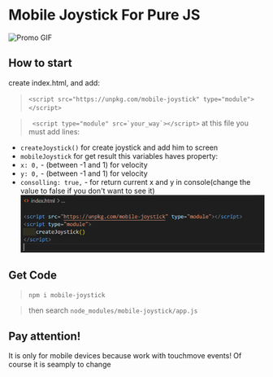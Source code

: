 # Mobile Joystick For Pure JS
![Promo GIF](./gifs/promo.gif)
## How to start

create index.html, and add:
> ```<script src="https://unpkg.com/mobile-joystick" type="module"></script>```

> ``` <script type="module" src=`your_way`></script>``` at this file you must add lines:
- ```createJoystick()``` for create joystick and add him to screen
- ```mobileJoystick``` for get result this variables haves property:
- `x: 0,` - (between -1 and 1) for velocity 
- `y: 0,` - (between -1 and 1) for velocity
- `consolling: true,` - for return current x and y in console(change the value to false if you don't want to see it)
![Code IMG](./gifs/code.png)

## Get Code

> ```npm i mobile-joystick```

> then search `node_modules/mobile-joystick/app.js`

## Pay attention!

It is only for mobile devices because work with touchmove events!
Of course it is seamply to change 
